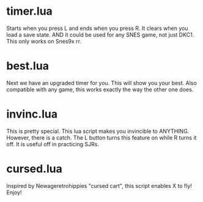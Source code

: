 # timer.lua
Starts when you press L and ends when you press R. It clears when you load a save state. AND it could be used for any SNES game, not just DKC1. This only works on Snes9x rr.
# best.lua
Next we have an upgraded timer for you. This will show you your best. Also compatible with any game, this works exactly the way the other one does.
# invinc.lua
This is pretty special. This lua script makes you invincible to ANYTHING. However, there is a catch. The L button turns this feature on while R turns it off. It is useful off in practicing SJRs.
# cursed.lua
Inspired by Newageretrohippies "cursed cart", this script enables X to fly! Enjoy!